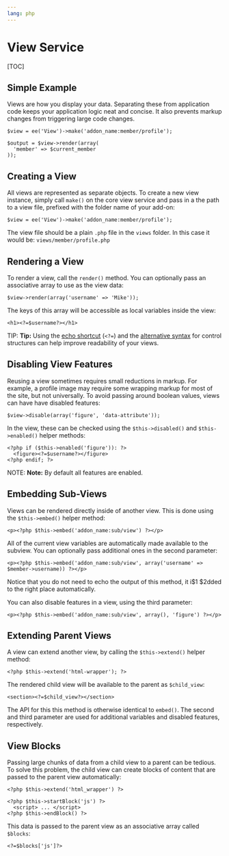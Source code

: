 ```yaml
---
lang: php
---
```


<!--
    This source file is part of the open source project
    ExpressionEngine User Guide (https://github.com/ExpressionEngine/ExpressionEngine-User-Guide)

    @link      https://expressionengine.com/
    @copyright Copyright (c) 2003-2019, EllisLab Corp. (https://ellislab.com)
    @license   https://expressionengine.com/license Licensed under Apache License, Version 2.0
-->

# View Service

[TOC]

## Simple Example

Views are how you display your data. Separating these from application code keeps your application logic neat and concise. It also prevents markup changes from triggering large code changes.

    $view = ee('View')->make('addon_name:member/profile');

    $output = $view->render(array(
      'member' => $current_member
    ));

## Creating a View

All views are represented as separate objects. To create a new view instance, simply call `make()` on the core view service and pass in a the path to a view file, prefixed with the folder name of your add-on:

    $view = ee('View')->make('addon_name:member/profile');

The view file should be a plain `.php` file in the `views` folder. In this case it would be: `views/member/profile.php`

## Rendering a View

To render a view, call the `render()` method. You can optionally pass an associative array to use as the view data:

    $view->render(array('username' => 'Mike'));

The keys of this array will be accessible as local variables inside the view:

    <h1><?=$username?></h1>

TIP: **Tip:** Using the [echo shortcut](https://secure.php.net/manual/en/function.echo.php) (`<?=`) and the [alternative syntax](https://secure.php.net/manual/en/control-structures.alternative-syntax.php) for control structures can help improve readability of your views.

## Disabling View Features

Reusing a view sometimes requires small reductions in markup. For example, a profile image may require some wrapping markup for most of the site, but not universally. To avoid passing around boolean values, views can have have disabled features:

    $view->disable(array('figure', 'data-attribute'));

In the view, these can be checked using the `$this->disabled()` and `$this->enabled()` helper methods:

    <?php if ($this->enabled('figure')): ?>
      <figure><?=$username?></figure>
    <?php endif; ?>

NOTE: **Note:** By default all features are enabled.

## Embedding Sub-Views

Views can be rendered directly inside of another view. This is done using the `$this->embed()` helper method:

    <p><?php $this->embed('addon_name:sub/view') ?></p>

All of the current view variables are automatically made available to the subview. You can optionally pass additional ones in the second parameter:

    <p><?php $this->embed('addon_name:sub/view', array('username' => $member->username)) ?></p>

Notice that you do not need to echo the output of this method, it i$1 $2dded to the right place automatically.

You can also disable features in a view, using the third parameter:

    <p><?php $this->embed('addon_name:sub/view', array(), 'figure') ?></p>

## Extending Parent Views

A view can extend another view, by calling the `$this->extend()` helper method:

    <?php $this->extend('html-wrapper'); ?>

The rendered child view will be available to the parent as `$child_view`:

    <section><?=$child_view?></section>

The API for this this method is otherwise identical to `embed()`. The second and third parameter are used for additional variables and disabled features, respectively.

## View Blocks

Passing large chunks of data from a child view to a parent can be tedious. To solve this problem, the child view can create blocks of content that are passed to the parent view automatically:

    <?php $this->extend('html_wrapper') ?>

    <?php $this->startBlock('js') ?>
      <script> ... </script>
    <?php $this->endBlock() ?>

This data is passed to the parent view as an associative array called `$blocks`:

    <?=$blocks['js']?>
